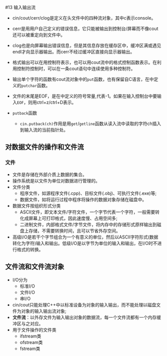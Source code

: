 #13 输入输出流

- cin/cout/cerr/clog是定义在<iostream>头文件中的四种流对象，其中c表示console。
- cerr是用用户自己定义的错误信息，它只能被输出到控制台/屏幕而不像cout还可以被重定向到文件中。
- clog也是向屏幕输出错误信息，但是其信息存放在缓存区中，缓冲区满或遇见endl才向显示器输出。而cerr不经过缓冲区直接向显示器输出。
- 格式输出可以在用控制符表示，也可以用cout流中的格式控制函数表示。在利用控制符控制时，可以在一条cout语句中连续使用多种控制符。
- 输出单个字符的函数有cout流对象中的`put`函数，也有保留自C语言，在<iostream>中定义的`putchar`函数。

- 文件的末尾是EOF，是在<iostream>中定义的符号常量,代表-1。如果在输入控制台中要输入`EOF`，则用ctrl+z/ctrl+D表示。

- `putback`函数
  - `cin.putback(ch)`作用是用`get`/`getline`函数从读入流中读取的字符ch插入到输入流的当前指针处。

## 对数据文件的操作和文件流
### 文件
- 文件是存储在外部介质上数据的集合。
- 操作系统是以文件为单位对数据进行管理的。
- 文件分类
  - 程序文件，如源程序文件(.cpp)、目标文件(.obj)、可执行文件(.exe)等;
  - 数据文件，如将运行过程中程序将操作的数据对象存储在磁盘中。
- 数据文件按组织形式分类
  - ASCII文件，即文本文件/字符文件，一个字节代表一个字符，一般需要转化成屏幕上可打印格式，因此速度慢、占用空间多;
  - 二进制文件，内部格式文件/字节文件，将内存中的存储形式原样输出到磁盘上存储，不需要转换时间，且可以节省外存空间。
- 高级I/O是若干个字节组合为一个有意义的单位，然后以ASCII字符形式(数据转化为字符)输入和输出。低级I/O是以字节为单位的输入和输出，在I/O时不进行格式的转换。

## 文件流和文件流对象
- I/O分为
  - 标准I/O
  - 文件I/O
  - 串I/O
- cin/cout只能处理C++中以标准设备为对象的输入输出，而不能处理以磁盘文件为对象的输入输出流对象;
- **文件流**：以外存文件为输入输出对象的数据流，每一个文件流都有一个内存缓冲区与之对应。
- 用于文件操作的文件类
  - ifstream类
  - ofstream类
  - fstream类

